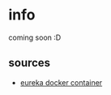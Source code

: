 
# info

coming soon :D

## sources

- [eureka docker container](https://dzone.com/articles/dockerizing-the-eureka-server-and-spring-boot-appl)